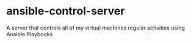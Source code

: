 # ansible-control-server
A server that controls all of my virtual machines regular activities using Ansible Playbooks
